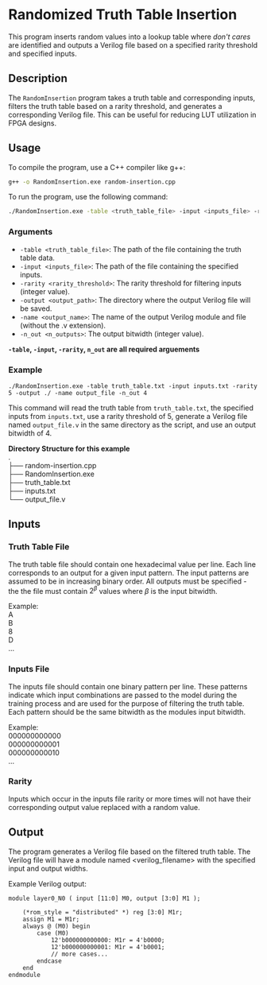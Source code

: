 # Randomized Truth Table Insertion

This program inserts random values into a lookup table where *don't cares* are identified and outputs a Verilog file based on a specified rarity threshold and specified inputs.

## Description

The `RandomInsertion` program takes a truth table and corresponding inputs, filters the truth table based on a rarity threshold, and generates a corresponding Verilog file. This can be useful for reducing LUT utilization in FPGA designs.

## Usage

To compile the program, use a C++ compiler like g++:

```bash
g++ -o RandomInsertion.exe random-insertion.cpp
```

To run the program, use the following command:
```bash
./RandomInsertion.exe -table <truth_table_file> -input <inputs_file> -rarity <rarity_threshold> -output <output_path> -name <output_name> -n_out <n_outputs>
```

### Arguments

- `-table <truth_table_file>`: The path of the file containing the truth table data.
- `-input <inputs_file>`: The path of the file containing the specified inputs.
- `-rarity <rarity_threshold>`: The rarity threshold for filtering inputs (integer value).
- `-output <output_path>`: The directory where the output Verilog file will be saved.
- `-name <output_name>`: The name of the output Verilog module and file (without the .v extension).
- `-n_out <n_outputs>`: The output bitwidth (integer value).

**`-table`, `-input`, `-rarity`, `n_out` are all required arguements** 
### Example
```
./RandomInsertion.exe -table truth_table.txt -input inputs.txt -rarity 5 -output ./ -name output_file -n_out 4
```

This command will read the truth table from `truth_table.txt`, the specified inputs from `inputs.txt`, use a rarity threshold of 5, generate a Verilog file named `output_file.v` in the same directory as the script, and use an output bitwidth of 4.

**Directory Structure for this example**  
.<br>
├── random-insertion.cpp<br>
├── RandomInsertion.exe<br>
├── truth_table.txt<br>
├── inputs.txt<br>
└── output_file.v<br>

## Inputs

### Truth Table File

The truth table file should contain one hexadecimal value per line. Each line corresponds to an output for a given input pattern. The input patterns are assumed to be in increasing binary order. All outputs must be specified - the the file must contain $2^\beta$ values where $\beta$ is the input bitwidth.

Example:<br>
A<br>
B<br>
8<br>
D<br>
...

### Inputs File

The inputs file should contain one binary pattern per line. These patterns indicate which input combinations are passed to the model during the training process and are used for the purpose of filtering the truth table. Each pattern should be the same bitwidth as the modules input bitwidth.

Example:<br>
000000000000<br>
000000000001<br>
000000000010<br>
...

### Rarity

Inputs which occur in the inputs file rarity or more times will not have their corresponding output value replaced with a random value.

## Output

The program generates a Verilog file based on the filtered truth table. The Verilog file will have a module named <verilog_filename> with the specified input and output widths.

Example Verilog output:

```
module layer0_N0 ( input [11:0] M0, output [3:0] M1 );

    (*rom_style = "distributed" *) reg [3:0] M1r;
    assign M1 = M1r;
    always @ (M0) begin
        case (M0)
            12'b000000000000: M1r = 4'b0000;
            12'b000000000001: M1r = 4'b0001;
            // more cases...
        endcase
    end
endmodule
```

